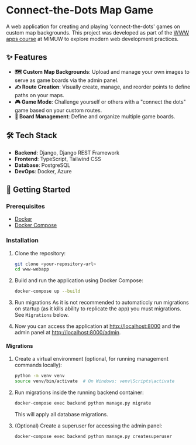 # Connect-the-Dots Map Game

A web application for creating and playing 'connect-the-dots' games on custom map backgrounds. This project was developed as part of the [WWW apps course](https://mrd4rkne.github.io/www/) at MIMUW to explore modern web development practices.

## ✨ Features

-   **🗺️ Custom Map Backgrounds**: Upload and manage your own images to serve as game boards via the admin panel.
-   **✍️ Route Creation**: Visually create, manage, and reorder points to define paths on your maps.
-   **🎮 Game Mode**: Challenge yourself or others with a "connect the dots" game based on your custom routes.
-   **🧩 Board Management**: Define and organize multiple game boards.

## 🛠️ Tech Stack

-   **Backend**: Django, Django REST Framework
-   **Frontend**: TypeScript, Tailwind CSS
-   **Database**: PostgreSQL
-   **DevOps**: Docker, Azure

## 🚀 Getting Started

### Prerequisites

-   [Docker](https://www.docker.com/get-started)
-   [Docker Compose](https://docs.docker.com/compose/install/)

### Installation

1.  Clone the repository:
    ```bash
    git clone <your-repository-url>
    cd www-webapp
    ```

2.  Build and run the application using Docker Compose:
    ```bash
    docker-compose up --build
    ```
3. Run migrations
    As it is not recommended to automaticcly run migrations on startup (as it kills ability to replicate the app) you must migrations. See `Migrations` below.

4.  Now you can access the application at [http://localhost:8000](http://localhost:8000) and the admin panel at [http://localhost:8000/admin](http://localhost:8000/admin).

#### Migrations
1. Create a virtual environment (optional, for running management commands locally):

    ```bash
    python -m venv venv
    source venv/bin/activate  # On Windows: venv\Scripts\activate
    ```

2. Run migrations inside the running backend container:

    ```bash
    docker-compose exec backend python manage.py migrate
    ```

   This will apply all database migrations.

3. (Optional) Create a superuser for accessing the admin panel:

    ```bash
    docker-compose exec backend python manage.py createsuperuser
    ```